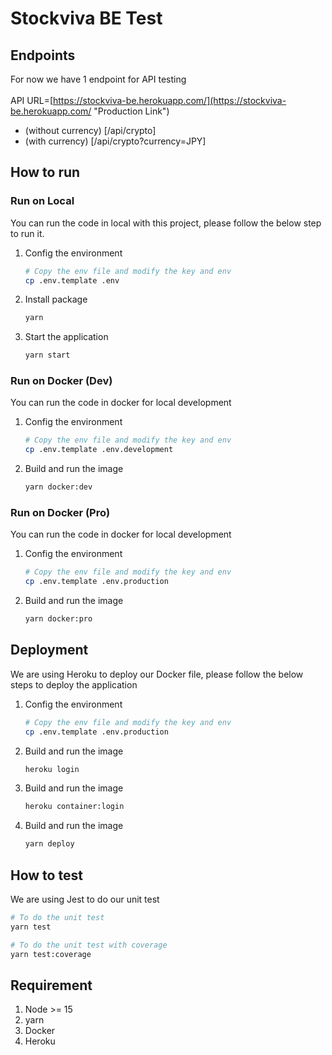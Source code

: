 # Stockviva BE Test
## Endpoints
For now we have 1 endpoint for API testing <br/><br/>
API URL=[https://stockviva-be.herokuapp.com/](https://stockviva-be.herokuapp.com/ "Production Link") <br/>
- (without currency) [/api/crypto]
- (with currency) [/api/crypto?currency=JPY]

## How to run

### Run on Local
  You can run the code in local with this project, please follow the below step to run it.

1. Config the environment
   
    ```bash
    # Copy the env file and modify the key and env
    cp .env.template .env
    ```

2. Install package
   ```bash
   yarn
   ```

3. Start the application
   ```bash
   yarn start
   ```
### Run on Docker (Dev)
  You can run the code in docker for local development

1. Config the environment
   
    ```bash
    # Copy the env file and modify the key and env
    cp .env.template .env.development
    ```

2. Build and run the image
   ```bash
   yarn docker:dev
   ```

### Run on Docker (Pro)
  You can run the code in docker for local development

1. Config the environment
   
    ```bash
    # Copy the env file and modify the key and env
    cp .env.template .env.production
    ```

2. Build and run the image
   ```bash
   yarn docker:pro
   ```

## Deployment
We are using Heroku to deploy our Docker file, please follow the below steps to deploy the application

1. Config the environment
   
    ```bash
    # Copy the env file and modify the key and env
    cp .env.template .env.production
    ```
2. Build and run the image
   ```bash
   heroku login
   ```

2. Build and run the image
   ```bash
   heroku container:login
   ```

2. Build and run the image
   ```bash
   yarn deploy
   ```

## How to test
We are using Jest to do our unit test

```bash
# To do the unit test
yarn test
```

```bash
# To do the unit test with coverage
yarn test:coverage
```

## Requirement
1. Node >= 15
2. yarn
3. Docker
4. Heroku